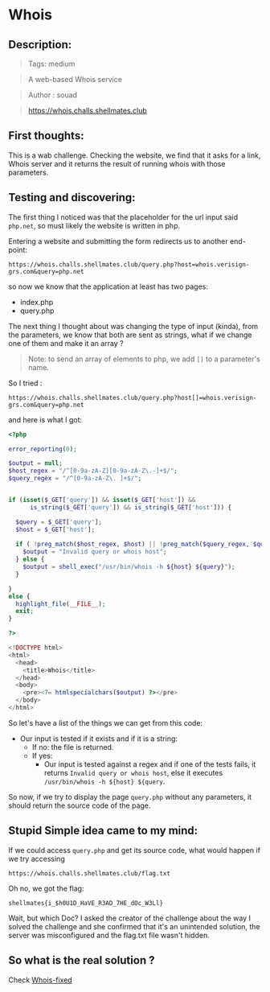 # Whois

## Description:

> Tags: medium

> A web-based Whois service

> Author : souad

> https://whois.challs.shellmates.club

## First thoughts:

This is a wab challenge. Checking the website, we find that it asks for a link, Whois server and it returns the result of running whois with those parameters.

## Testing and discovering:

The first thing I noticed was that the placeholder for the url input said `php.net`, so must likely the website is written in php.

Entering a website and submitting the form redirects us to another end-point:
```
https://whois.challs.shellmates.club/query.php?host=whois.verisign-grs.com&query=php.net
```
so now we know that the application at least has two pages:
 - index.php
 - query.php

The next thing I thought about was changing the type of input (kinda), from the parameters, we know that both are sent as strings, what if we change one of them and make it an array ?

> Note: to send an array of elements to php, we add `[]` to a parameter's name.

So I tried :
```
https://whois.challs.shellmates.club/query.php?host[]=whois.verisign-grs.com&query=php.net
```

and here is what I got:

```php
<?php

error_reporting(0);

$output = null;
$host_regex = "/^[0-9a-zA-Z][0-9a-zA-Z\.-]+$/";
$query_regex = "/^[0-9a-zA-Z\. ]+$/";


if (isset($_GET['query']) && isset($_GET['host']) && 
      is_string($_GET['query']) && is_string($_GET['host'])) {

  $query = $_GET['query'];
  $host = $_GET['host'];
  
  if ( !preg_match($host_regex, $host) || !preg_match($query_regex, $query) ) {
    $output = "Invalid query or whois host";
  } else {
    $output = shell_exec("/usr/bin/whois -h ${host} ${query}");
  }

} 
else {
  highlight_file(__FILE__);
  exit;
}

?>

<!DOCTYPE html>
<html>
  <head>
    <title>Whois</title>
  </head>
  <body>
    <pre><?= htmlspecialchars($output) ?></pre>
  </body>
</html>
```

So let's have a list of the things we can get from this code:

 - Our input is tested if it exists and if it is a string:
    - If no: the file is returned.
    - If yes: 
        - Our input is tested against a regex and if one of the tests fails, it returns `Invalid query or whois host`, else it executes `/usr/bin/whois -h ${host} ${query`.

So now, if we try to display the page `query.php` without any parameters, it should return the source code of the page.

## Stupid Simple idea came to my mind:

If we could access `query.php` and get its source code, what would happen if we try accessing
```
https://whois.challs.shellmates.club/flag.txt
```

Oh no, we got the flag:
```
shellmates{i_$h0U1D_HaVE_R3AD_7HE_dOc_W3Ll}
```

Wait, but which Doc? I asked the creator of the challenge about the way I solved the challenge and she confirmed that it's an unintended solution, the server was misconfigured and the flag.txt file wasn't hidden.

## So what is the real solution ?

Check [Whois-fixed](../Whois_fixed/)